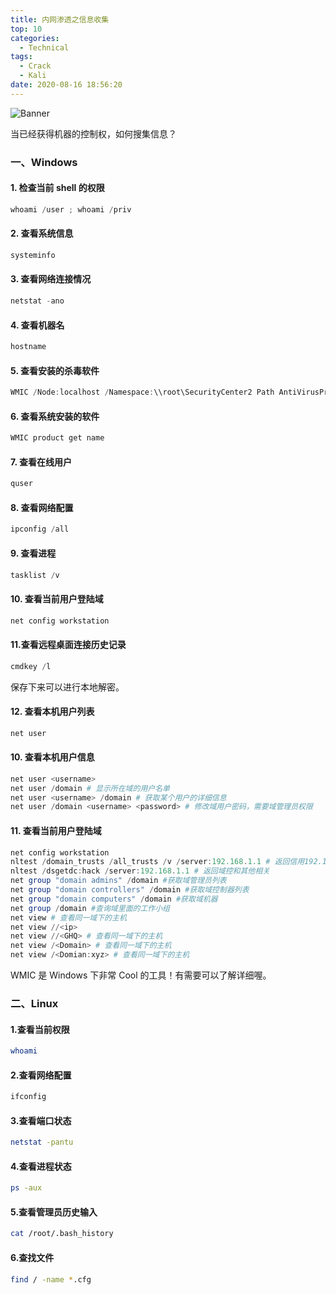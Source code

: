 ```yaml
---
title: 内网渗透之信息收集
top: 10
categories:
  - Technical
tags:
  - Crack
  - Kali
date: 2020-08-16 18:56:20
---
```


![Banner](http://leiblog.wang/static/image/2020/8/8TItlZ.jpg)

当已经获得机器的控制权，如何搜集信息？

<!-- more -->

### 一、Windows

#### 1. 检查当前 shell 的权限

```powershell
whoami /user ; whoami /priv
```

#### 2. 查看系统信息

```powershell
systeminfo
```

#### 3. 查看网络连接情况

```powershell
netstat -ano
```

#### 4. 查看机器名

```powershell
hostname
```

#### 5. 查看安装的杀毒软件

```powershell
WMIC /Node:localhost /Namespace:\\root\SecurityCenter2 Path AntiVirusProduct GetdisplayName /Format:List
```

#### 6. 查看系统安装的软件

```powershell
WMIC product get name
```

#### 7. 查看在线用户

```powershell
quser
```

#### 8. 查看网络配置

```powershell
ipconfig /all
```

#### 9. 查看进程

```powershell
tasklist /v
```

#### 10. 查看当前用户登陆域

```powershell
net config workstation
```

#### 11.查看远程桌面连接历史记录

```powershell
cmdkey /l
```

保存下来可以进行本地解密。

#### 12. 查看本机用户列表

```powershell
net user
```

#### 10. 查看本机用户信息

```powershell
net user <username>
net user /domain # 显示所在域的用户名单
net user <username> /domain # 获取某个用户的详细信息
net user /domain <username> <password> # 修改域用户密码，需要域管理员权限
```

#### 11. 查看当前用户登陆域

```powershell
net config workstation
nltest /domain_trusts /all_trusts /v /server:192.168.1.1 # 返回信用192.168.1.1的列表
nltest /dsgetdc:hack /server:192.168.1.1 # 返回域控和其他相关
net group "domain admins" /domain #获取域管理员列表
net group "domain controllers" /domain #获取域控制器列表
net group "domain computers" /domain #获取域机器
net group /domain #查询域里面的工作小组
net view # 查看同一域下的主机
net view //<ip>
net view //<GHQ> # 查看同一域下的主机
net view /<Domain> # 查看同一域下的主机
net view /<Domian:xyz> # 查看同一域下的主机
```

WMIC 是 Windows 下非常 Cool 的工具！有需要可以了解详细喔。

### 二、Linux

#### 1.查看当前权限

```bash
whoami
```

#### 2.查看网络配置

```bash
ifconfig
```

#### 3.查看端口状态

```bash
netstat -pantu
```

#### 4.查看进程状态

```bash
ps -aux
```

#### 5.查看管理员历史输入

```bash
cat /root/.bash_history
```

#### 6.查找文件

```bash
find / -name *.cfg
```
